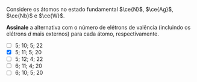 Considere os átomos no estado fundamental $\ce{N}$, $\ce{Ag}$, $\ce{Nb}$ e $\ce{W}$.

**Assinale** a alternativa com o número de elétrons de valência (incluindo os elétrons $d$ mais externos) para cada átomo, respectivamente.

- [ ] $5$; $10$; $5$; $22$
- [x] $5$; $11$; $5$; $20$
- [ ] $5$; $12$; $4$; $22$
- [ ] $6$; $11$; $4$; $20$
- [ ] $6$; $10$; $5$; $20$
